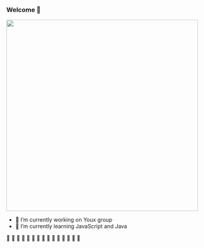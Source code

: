 ###  Welcome 👋

<div>
  <img height="500em" src="https://wakatime.com/share/@denion465/c1d16827-c191-48d0-9dd1-a06a6e3a5490.svg"/>
</div>

- 🔭 I’m currently working on Youx group
- 🌱 I’m currently learning JavaScript and Java

🚧 🚧 🚧 🚧 🚧 🚧 🚧 🚧 🚧 🚧 🚧 🚧 🚧 🚧 🚧 
